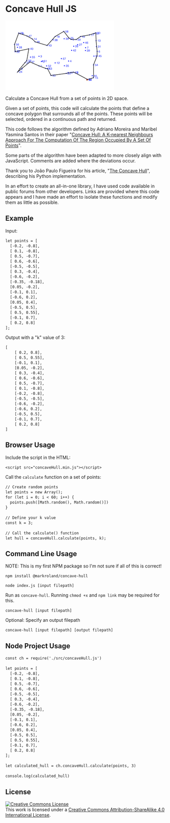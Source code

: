# Concave Hull JS

![Points with concave hull outlined](demo.png)

Calculate a Concave Hull from a set of points in 2D space.

Given a set of points, this code will calculate the points that define a concave polygon that
surrounds all of the points. These points will be selected, ordered in a continuous path and returned.

This code follows the algorithm defined by Adriano Moreira and Maribel Yasmina Santos in their paper
"[Concave Hull: A K-nearest Neighbours Approach For The Computation Of The Region Occupied By A Set Of Points](http://repositorium.sdum.uminho.pt/bitstream/1822/6429/1/ConcaveHull_ACM_MYS.pdf)".

Some parts of the algorithm have been adapted to more closely align with JavaScript. Comments are
added where the deviations occur.

Thank you to João Paulo Figueira for his article,
"[The Concave Hull](https://towardsdatascience.com/the-concave-hull-c649795c0f0f)", 
describing his Python implementation.

In an effort to create an all-in-one library, I have used code available in public forums
from other developers. Links are provided where this code appears and I have made an effort to
isolate these functions and modify them as little as possible.

## Example

Input:

```
let points = [
  [-0.2, -0.8],
  [ 0.1, -0.8],
  [ 0.5, -0.7],
  [ 0.6, -0.6],
  [-0.5, -0.5],
  [ 0.3, -0.4],
  [-0.6, -0.2],
  [-0.35, -0.18],
  [0.05, -0.2],
  [-0.1, 0.1],
  [-0.6, 0.2],
  [0.05, 0.4],
  [-0.5, 0.5],
  [ 0.5, 0.55],
  [-0.1, 0.7],
  [ 0.2, 0.8]
];
```

Output with a "k" value of 3: 

```
[
    [ 0.2, 0.8],
    [ 0.5, 0.55],
    [-0.1, 0.1],
    [0.05, -0.2],
    [ 0.3, -0.4],
    [ 0.6, -0.6],
    [ 0.5, -0.7],
    [ 0.1, -0.8],
    [-0.2, -0.8],
    [-0.5, -0.5],
    [-0.6, -0.2],
    [-0.6, 0.2],
    [-0.5, 0.5],
    [-0.1, 0.7],
    [ 0.2, 0.8]
]
```

## Browser Usage

Include the script in the HTML:

```
<script src="concaveHull.min.js"></script>
```

Call the `calculate` function on a set of points:

```
// Create random points
let points = new Array();
for (let i = 0; i < 60; i++) {
  points.push([Math.random(), Math.random()])
}

// Define your k value
const k = 3;

// Call the calculate() function
let hull = concaveHull.calculate(points, k);
```

## Command Line Usage

NOTE: This is my first NPM package so I'm not sure if all of this is correct!

```
npm install @markroland/concave-hull
```

```
node index.js [input filepath] 
```

Run as `concave-hull`. Running `chmod +x` and `npm link` may be required for this.

```
concave-hull [input filepath] 
```

Optional: Specify an output filepath

```
concave-hull [input filepath] [output filepath] 
```

## Node Project Usage

```
const ch = require('./src/concaveHull.js')

let points = [
  [-0.2, -0.8],
  [ 0.1, -0.8],
  [ 0.5, -0.7],
  [ 0.6, -0.6],
  [-0.5, -0.5],
  [ 0.3, -0.4],
  [-0.6, -0.2],
  [-0.35, -0.18],
  [0.05, -0.2],
  [-0.1, 0.1],
  [-0.6, 0.2],
  [0.05, 0.4],
  [-0.5, 0.5],
  [ 0.5, 0.55],
  [-0.1, 0.7],
  [ 0.2, 0.8]
];

let calculated_hull = ch.concaveHull.calculate(points, 3)

console.log(calculated_hull)
```

## License

<a rel="license" href="http://creativecommons.org/licenses/by-sa/4.0/"><img alt="Creative Commons License" style="border-width:0" src="https://i.creativecommons.org/l/by-sa/4.0/88x31.png" /></a><br />This work is licensed under a <a rel="license" href="http://creativecommons.org/licenses/by-sa/4.0/">Creative Commons Attribution-ShareAlike 4.0 International License</a>.
